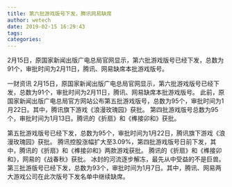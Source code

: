 ```yaml
---
title: 第六批游戏版号下发，腾讯网易缺席
author: wetech
date: 2019-02-15 16:29:43
tags: 
categories: 
---
```

2月15日，原国家新闻出版广电总局官网显示，第六批游戏版号已经下发，总数为91个，审批时间为2月11日，腾讯、网易缺席本批游戏版号。
<!-- more -->
一财资讯
2月15日，原国家新闻出版广电总局官网显示，第六批游戏版号已经下发，总数为91个，审批时间为2月11日，腾讯、网易缺席本批游戏版号。
此前，原国家新闻出版广电总局官方网站公布第五批游戏版号，总数为95个，审批时间为1月22日。其中，腾讯旗下游戏《浪漫玫瑰园》获批。
第四批游戏版号总数为95个，审批时间为1月13日。腾讯的《折扇》和《榫接卯和》获批。
 
 
第五批游戏版号已经下发，总数为95个，审批时间为1月22日，腾讯旗下游戏《浪漫玫瑰园》获批。
腾讯控股涨幅扩大至3.09%，第四批游戏版号日前下发，其中，腾讯的《折扇》和《榫接卯和》两款游戏获批。
腾讯的《折扇》和《榫接卯和》，网易的《战春秋》获批。
冰封的河流逐步解冻，最先从中受益的不是巨兽。
第三批游版号已经下发，总数为93个，审批时间为1月7日。其中，腾讯、网易两大游戏公司在此次版号下发名单中继续缺席。
